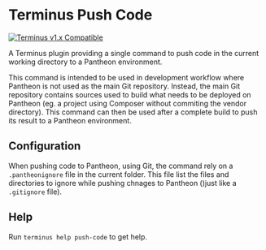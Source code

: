 # Terminus Push Code

[![Terminus v1.x Compatible](https://img.shields.io/badge/terminus-v1.x-green.svg)](https://github.com/pantheon-systems/terminus-build-tools-plugin/tree/1.x)

A Terminus plugin providing a single command to push code in the current working directory to a Pantheon environment.

This command is intended to be used in development workflow where Pantheon is not used as the main Git repository.
Instead, the main Git repository contains sources used to build what needs to be deployed on Pantheon (eg. a project
using Composer without commiting the vendor directory). This command can then be used after a complete build to
push its result to a Pantheon environment.

## Configuration

When pushing code to Pantheon, using Git, the command rely on a `.pantheonignore` file in the current folder. This
file list the files and directories to ignore while pushing chnages to Pantheon ()just like a `.gitignore` file).

## Help

Run `terminus help push-code` to get help.